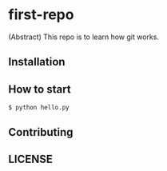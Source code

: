 # first-repo

(Abstract) This repo is to learn how git works.

## Installation

## How to start
```shell
$ python hello.py
```


## Contributing

## LICENSE


